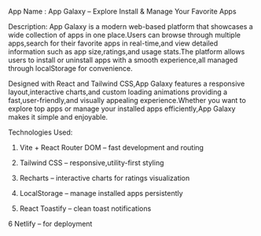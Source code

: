 App Name : App Galaxy – Explore Install & Manage Your Favorite Apps



Description:
App Galaxy is a modern web-based platform that showcases a wide collection of apps in one place.Users can browse through multiple apps,search for their favorite apps in real-time,and view detailed information such as app size,ratings,and usage stats.The platform allows users to install or uninstall apps with a smooth experience,all managed through localStorage for convenience.

Designed with React and Tailwind CSS,App Galaxy features a responsive layout,interactive charts,and custom loading animations providing a fast,user-friendly,and visually appealing experience.Whether you want to explore top apps or manage your installed apps efficiently,App Galaxy makes it simple and enjoyable.

Technologies Used:

1. Vite + React Router DOM – fast development and routing

2. Tailwind CSS – responsive,utility-first styling

3. Recharts – interactive charts for ratings visualization

4. LocalStorage – manage installed apps persistently

5. React Toastify – clean toast notifications

6 Netlify – for deployment